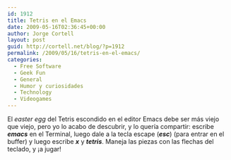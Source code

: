 ```yaml
---
id: 1912
title: Tetris en el Emacs
date: 2009-05-16T02:36:45+00:00
author: Jorge Cortell
layout: post
guid: http://cortell.net/blog/?p=1912
permalink: /2009/05/16/tetris-en-el-emacs/
categories:
  - Free Software
  - Geek Fun
  - General
  - Humor y curiosidades
  - Technology
  - Videogames
---
```

El _easter egg_ del Tetris escondido en el editor Emacs debe ser más viejo que viejo, pero yo lo acabo de descubrir, y lo quería compartir: escribe _**emacs**_ en el Terminal, luego dale a la tecla escape (_**esc**_) (para entrar en el buffer) y luego escribe _**x**_ y _**tetris**_. Maneja las piezas con las flechas del teclado, y ¡a jugar!